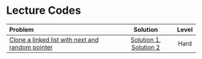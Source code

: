 # Lecture Codes

|  **Problem**  |  **Solution**  |  **Level**  |
|:--------------|:--------------:|:-----------:|
|  [Clone a linked list with next and random pointer](https://www.geeksforgeeks.org/problems/clone-a-linked-list-with-next-and-random-pointer/1)  |  [Solution 1](), [Solution 2]()  |  Hard  |